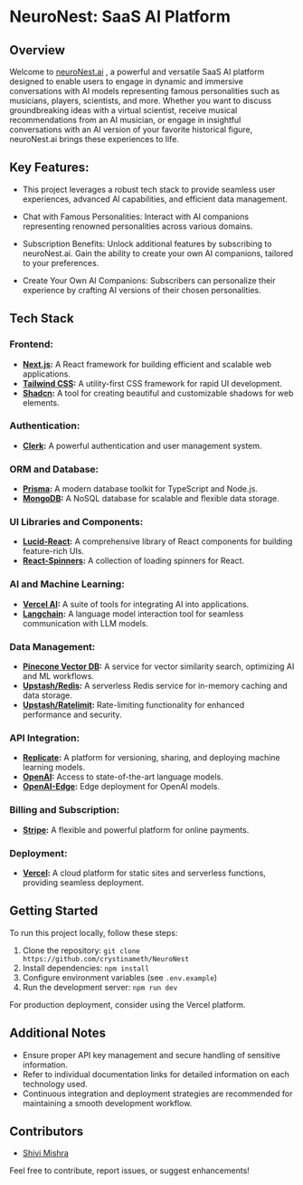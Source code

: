 # NeuroNest: SaaS AI Platform

## Overview

Welcome to [neuroNest.ai](https://github.com/crystinameth/NeuroNest) , a powerful and versatile SaaS AI platform designed to enable users to engage in dynamic and immersive conversations with AI models representing famous personalities such as musicians, players, scientists, and more. Whether you want to discuss groundbreaking ideas with a virtual scientist, receive musical recommendations from an AI musician, or engage in insightful conversations with an AI version of your favorite historical figure, neuroNest.ai brings these experiences to life.

## Key Features: 

- This project leverages a robust tech stack to provide seamless user experiences, advanced AI capabilities, and efficient data management.

- Chat with Famous Personalities:
Interact with AI companions representing renowned personalities across various domains.

- Subscription Benefits:
Unlock additional features by subscribing to neuroNest.ai.
Gain the ability to create your own AI companions, tailored to your preferences.

- Create Your Own AI Companions:
Subscribers can personalize their experience by crafting AI versions of their chosen personalities.

## Tech Stack

### Frontend:

- **[Next.js](https://nextjs.org/):** A React framework for building efficient and scalable web applications.
- **[Tailwind CSS](https://tailwindcss.com/):** A utility-first CSS framework for rapid UI development.
- **[Shadcn](https://shadcn.com/):** A tool for creating beautiful and customizable shadows for web elements.

### Authentication:

- **[Clerk](https://clerk.dev/):** A powerful authentication and user management system.

### ORM and Database:

- **[Prisma](https://www.prisma.io/):** A modern database toolkit for TypeScript and Node.js.
- **[MongoDB](https://www.mongodb.com/):** A NoSQL database for scalable and flexible data storage.

### UI Libraries and Components:

- **[Lucid-React](https://lucid.reactgular.io/):** A comprehensive library of React components for building feature-rich UIs.
- **[React-Spinners](https://www.davidhu.io/react-spinners/):** A collection of loading spinners for React.
  
### AI and Machine Learning:

- **[Vercel AI](https://vercel.com/integrations/ai):** A suite of tools for integrating AI into applications.
- **[Langchain](https://langchain.io/):** A language model interaction tool for seamless communication with LLM models.

### Data Management:

- **[Pinecone Vector DB](https://www.pinecone.io/):** A service for vector similarity search, optimizing AI and ML workflows.
- **[Upstash/Redis](https://upstash.com/):** A serverless Redis service for in-memory caching and data storage.
- **[Upstash/Ratelimit](https://upstash.com/ratelimit):** Rate-limiting functionality for enhanced performance and security.

### API Integration:

- **[Replicate](https://replicate.ai/):** A platform for versioning, sharing, and deploying machine learning models.
- **[OpenAI](https://beta.openai.com/):** Access to state-of-the-art language models.
- **[OpenAI-Edge](https://beta.openai.com/docs/guides/edge):** Edge deployment for OpenAI models.
  
### Billing and Subscription:

- **[Stripe](https://stripe.com/):** A flexible and powerful platform for online payments.

### Deployment:

- **[Vercel](https://vercel.com/):** A cloud platform for static sites and serverless functions, providing seamless deployment.
  
## Getting Started

To run this project locally, follow these steps:

1. Clone the repository: `git clone https://github.com/crystinameth/NeuroNest`
2. Install dependencies: `npm install`
3. Configure environment variables (see `.env.example`)
4. Run the development server: `npm run dev`

For production deployment, consider using the Vercel platform.

## Additional Notes

- Ensure proper API key management and secure handling of sensitive information.
- Refer to individual documentation links for detailed information on each technology used.
- Continuous integration and deployment strategies are recommended for maintaining a smooth development workflow.

## Contributors

- [Shivi Mishra](https://bio.link/shivimis)

Feel free to contribute, report issues, or suggest enhancements!

